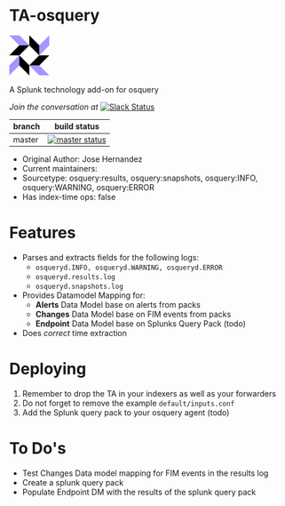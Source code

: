 TA-osquery
==========

![osquery-logo](static/appIcon_2x.png) 

A Splunk technology add-on for osquery

*Join the conversation at* [![Slack Status](https://img.shields.io/badge/slack-@splunk/security-yellow.svg?logo=slack)](https://splunk-usergroups.slack.com/signup)

| branch | build status |
| ---    | ---          |
| master | [![master status](https://circleci.com/gh/splunk/TA-osquery/tree/master.svg?style=svg)](https://circleci.com/gh/splunk/TA-osquery/tree/master)

- Original Author: Jose Hernandez
- Current maintainers:
- Sourcetype: osquery:results, osquery:snapshots, osquery:INFO, osquery:WARNING, osquery:ERROR
- Has index-time ops: false

# Features
* Parses and extracts fields for the following logs: 
	* `osqueryd.INFO, osqueryd.WARNING, osqueryd.ERROR`
	* `osqueryd.results.log`
	* `osqueryd.snapshots.log`
* Provides Datamodel Mapping for:
	* **Alerts** Data Model base on alerts from packs
	* **Changes** Data Model base on FIM events from packs
	* **Endpoint** Data Model base on Splunks Query Pack (todo)
* Does _correct_ time extraction 

# Deploying
1. Remember to drop the TA in your indexers as well as your forwarders
2. Do not forget to remove the example `default/inputs.conf`
3. Add the Splunk query pack to your osquery agent (todo)

# To Do's
* Test Changes Data model mapping for FIM events in the results log
* Create a splunk query pack
* Populate Endpoint DM with the results of the splunk query pack

